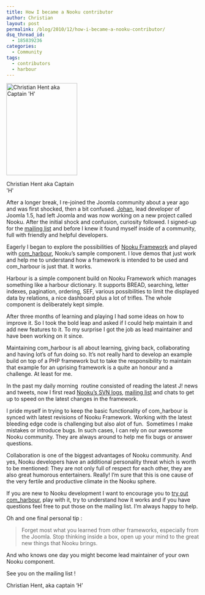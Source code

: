 ```yaml
---
title: How I became a Nooku contributor
author: Christian
layout: post
permalink: /blog/2010/12/how-i-became-a-nooku-contributor/
dsq_thread_id:
  - 185839236
categories:
  - Community
tags:
  - contributors
  - harbour
---
```

<div class="wp-caption alignleft" style="width: 195px">
  <a title="Christian Hent aka Captain 'H' by Nooku, on Flickr" href="http://www.flickr.com/photos/nooku/5238008515/"><img class="  " title="Christian Hent" src="http://farm6.static.flickr.com/5127/5238008515_767058d6cd_m.jpg" alt="Christian Hent aka Captain 'H'" width="185" height="240" /></a><p class="wp-caption-text">
    Christian Hent aka Captain 'H'
  </p>
</div>

After a longer break, I re-joined the Joomla community about a year ago and was first shocked, then a bit confused. [Johan][1], lead developer of Joomla 1.5, had left Joomla and was now working on a new project called Nooku. After the initial shock and confusion, curiosity followed. I signed-up for the [mailing list][2] and before I knew it found myself inside of a community, full with friendly and helpful developers.

<div>
  <p>
    Eagerly I began to explore the possibilities of <a href="http://www.nooku.org/framework">Nooku Framework</a> and played with <a href="http://www.assembla.com/wiki/show/nooku-examples/com_harbour_overview">com_harbour</a>, Nooku’s sample component. I love demos that just work and help me to understand how a framework is intended to be used and com_harbour is just that. It works.
  </p>
  
  <p>
    Harbour is a simple component build on Nooku Framework which manages something like a harbour dictionary. It supports BREAD, searching, letter indexes, pagination, ordering, SEF, various possibilities to limit the displayed data by relations, a nice dashboard plus a lot of trifles. The whole component is deliberately kept simple.
  </p>
  
  <p>
    After three months of learning and playing I had some ideas on how to improve it. So I took the bold leap and asked if I could help maintain it and add new features to it. To my surprise I got the job as lead maintainer and have been working on it since.
  </p>
</div>

<div>
  <!--more--> Maintaining com_harbour is all about learning, giving back, collaborating and having lot’s of fun doing so. It’s not really hard to develop an example build on top of a PHP framework but to take the responsibility to maintain that example for an uprising framework is a quite an honour and a challenge. At least for me.</p> 
  
  <p>
    In the past my daily morning  routine consisted of reading the latest J! news and tweets, now I first read <a href="https://nooku.assembla.com/spaces/nooku-framework/stream">Nooku’s SVN logs</a>, <a href="http://lists.nooku.org">mailing list</a> and chats to get up to speed on the latest changes in the framework.
  </p>
  
  <p>
    I pride myself in trying to keep the basic functionality of com_harbour is synced with latest revisions of Nooku Framework. Working with the latest bleeding edge code is challenging but also alot of fun.  Sometimes I make mistakes or introduce bugs. In such cases, I can rely on our awesome Nooku community. They are always around to help me fix bugs or answer questions.
  </p>
  
  <p>
    Collaboration is one of the biggest advantages of Nooku community. And yes, Nooku developers have an additional personality threat which is worth to be mentioned: They are not only full of respect for each other, they are also great humorous entertainers. Really! I’m sure that this is one cause of the very fertile and productive climate in the Nooku sphere.
  </p>
  
  <p>
    If you are new to Nooku development I want to encourage you to <a href="http://www.assembla.com/code/nooku-examples/subversion/nodes/trunk/harbour">try out com_harbour</a>, play with it, try to understand how it works and if you have questions feel free to put those on the mailing list. I’m always happy to help.
  </p>
  
  <p>
    Oh and one final personal tip :
  </p>
  
  <blockquote>
    <p>
      Forget most what you learned from other frameworks, especially from the Joomla. Stop thinking inside a box, open up your mind to the great new things that Nooku brings.
    </p>
  </blockquote>
  
  <p>
    And who knows one day you might become lead maintainer of your own Nooku component.
  </p>
  
  <p>
    See you on the mailing list !
  </p>
  
  <p>
    Christian Hent, aka captain &#8216;H&#8217;
  </p>
</div>

 [1]: http://johan.janssens.me
 [2]: http://lists.nooku.org
